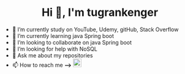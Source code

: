 <h1 align="center">Hi 👋, I'm tugrankenger </h1>

- 🔭 I’m currently study on YouTube, Udemy, gitHub, Stack Overflow
- 🌱 I’m currently learning java Spring boot
- 👯 I’m looking to collaborate on java Spring boot
- 🤔 I’m looking for help with NoSQL
- 💬 Ask me about my repositories
- 📫 How to reach me **-->** [<img alt="tugrankenger | LinkedIn" width="22px" color="blue" src="https://cdn.jsdelivr.net/npm/simple-icons@v3/icons/linkedin.svg" />](https://www.linkedin.com/in/tugrankenger/)
